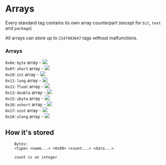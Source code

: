 # Arrays
Every standard tag contains its own array counterpart (except for `bit`, `text` and `package`)

All arrays can store up to `2147483647` tags without malfunctions.

### Arrays
`0x0e`: `byte` array - <Image src="ByteArrayIcon"/><br/>
`0x0f`: `short` array - <Image src="ShortArrayIcon"/><br/>
`0x10`: `int` array - <Image src="IntArrayIcon"/><br/>
`0x11`: `long` array - <Image src="LongArrayIcon"/><br/>
`0x12`: `float` array - <Image src="FloatArrayIcon"/><br/>
`0x13`: `double` array - <Image src="DoubleArrayIcon"/><br/>
`0x15`: `ubyte` array - <Image src="UByteArrayIcon"/><br/>
`0x16`: `ushort` array - <Image src="UShortArrayIcon"/><br/>
`0x17`: `uint` array - <Image src="UIntArrayIcon"/><br/>
`0x18`: `ulong` array - <Image src="ULongArrayIcon"/><br/>

## How it's stored

```
    Bytes:
    <type> <name...> <0x00> <count...> <data...>

    count is an integer
```